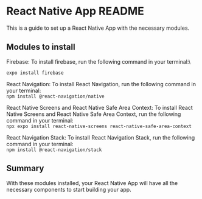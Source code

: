 # React Native App README
This is a guide to set up a React Native App with the necessary modules.

## Modules to install
Firebase: To install firebase, run the following command in your terminal:\

`expo install firebase`


React Navigation: To install React Navigation, run the following command in your terminal:\
`npm install @react-navigation/native`


React Native Screens and React Native Safe Area Context: To install React Native Screens and React Native Safe Area Context, run the following command in your terminal:\
`npx expo install react-native-screens react-native-safe-area-context`


React Navigation Stack: To install React Navigation Stack, run the following command in your terminal:\
`npm install @react-navigation/stack`

## Summary
With these modules installed, your React Native App will have all the necessary components to start building your app.
